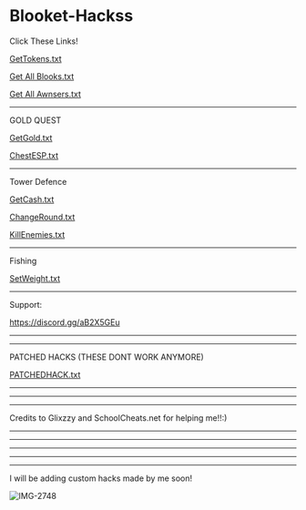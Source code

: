 # Blooket-Hackss
Click These Links!

[GetTokens.txt](https://github.com/CyberPunkONE/Blooket-Hackss/files/8121884/GetTokens.txt)

[Get All Blooks.txt](https://github.com/CyberPunkONE/Blooket-Hackss/files/8121885/Get.All.Blooks.txt)


[Get All Awnsers.txt](https://github.com/CyberPunkONE/Blooket-Hackss/files/8121887/Get.All.Awnsers.txt)

****************************************

GOLD QUEST

[GetGold.txt](https://github.com/CyberPunkONE/Blooket-Hackss/files/8121908/GetGold.txt)

[ChestESP.txt](https://github.com/CyberPunkONE/Blooket-Hackss/files/8121912/ChestESP.txt)

**************************** 

Tower Defence

[GetCash.txt](https://github.com/CyberPunkONE/Blooket-Hackss/files/8121920/GetCash.txt)

[ChangeRound.txt](https://github.com/CyberPunkONE/Blooket-Hackss/files/8121925/ChangeRound.txt)

[KillEnemies.txt](https://github.com/CyberPunkONE/Blooket-Hackss/files/8121930/KillEnemies.txt)

**************************************************************************************

Fishing

[SetWeight.txt](https://github.com/CyberPunkONE/Blooket-Hackss/files/8121943/SetWeight.txt)

************************************************************************


Support:

https://discord.gg/aB2X5GEu



********************************************

*********************************************


PATCHED HACKS (THESE DONT WORK ANYMORE)

[PATCHEDHACK.txt](https://github.com/CyberPunkONE/Blooket-Hackss/files/8126278/PATCHEDHACK.txt)

**********************************************

***********************************************

***********************************************

Credits to Glixzzy and SchoolCheats.net for helping me!!:)

******************************************

******************************************

**************************************

***************************************

**************************************

I will be adding custom hacks made by me soon!

![IMG-2748](https://user-images.githubusercontent.com/99356558/155642056-3c4b489f-86b1-426a-b258-bc438ef0269c.JPG)

